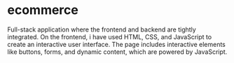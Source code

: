 # ecommerce
Full-stack application where the frontend and backend are tightly integrated. On the frontend, i have used HTML, CSS, and JavaScript to create an interactive user interface. The page includes interactive elements like buttons, forms, and dynamic content, which are powered by JavaScript.
